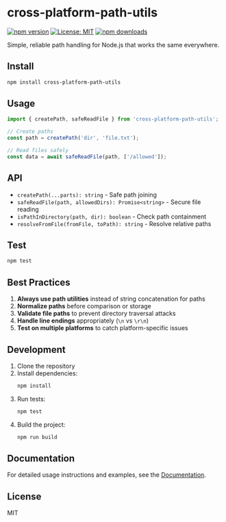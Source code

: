 # cross-platform-path-utils

[![npm version](https://img.shields.io/npm/v/cross-platform-path-utils.svg)](https://www.npmjs.com/package/cross-platform-path-utils)
[![License: MIT](https://img.shields.io/badge/License-MIT-yellow.svg)](https://opensource.org/licenses/MIT)
[![npm downloads](https://img.shields.io/npm/dt/cross-platform-path-utils.svg)](https://www.npmjs.com/package/cross-platform-path-utils)

Simple, reliable path handling for Node.js that works the same everywhere.

## Install

```bash
npm install cross-platform-path-utils
```

## Usage

```typescript
import { createPath, safeReadFile } from 'cross-platform-path-utils';

// Create paths
const path = createPath('dir', 'file.txt');

// Read files safely
const data = await safeReadFile(path, ['/allowed']);
```

## API

- `createPath(...parts): string` - Safe path joining
- `safeReadFile(path, allowedDirs): Promise<string>` - Secure file reading
- `isPathInDirectory(path, dir): boolean` - Check path containment
- `resolveFromFile(fromFile, toPath): string` - Resolve relative paths

## Test

```bash
npm test
```

## Best Practices

1. **Always use path utilities** instead of string concatenation for paths
2. **Normalize paths** before comparison or storage
3. **Validate file paths** to prevent directory traversal attacks
4. **Handle line endings** appropriately (`\n` vs `\r\n`)
5. **Test on multiple platforms** to catch platform-specific issues

## Development

1. Clone the repository
2. Install dependencies:
   ```bash
   npm install
   ```
3. Run tests:
   ```bash
   npm test
   ```
4. Build the project:
   ```bash
   npm run build
   ```

## Documentation

For detailed usage instructions and examples, see the [Documentation](./docs/usage.md).

## License

MIT
